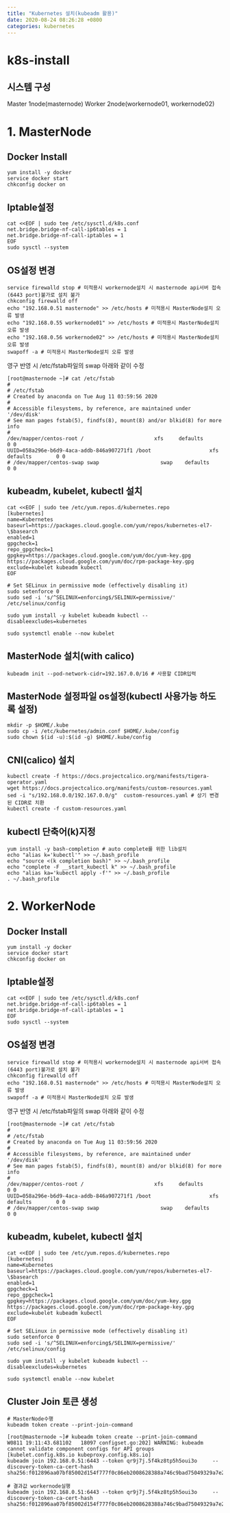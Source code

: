 ```yaml
---
title: "Kubernetes 설치(kubeadm 활용)"
date: 2020-08-24 08:26:28 +0800
categories: kubernetes
---
```


# k8s-install  
## 시스템 구성
Master 1node(masternode)
Worker 2node(workernode01, workernode02)
  
# 1. MasterNode  
## Docker Install  
    yum install -y docker  
    service docker start  
    chkconfig docker on   
  
## Iptable설정  
    cat <<EOF | sudo tee /etc/sysctl.d/k8s.conf  
    net.bridge.bridge-nf-call-ip6tables = 1  
    net.bridge.bridge-nf-call-iptables = 1  
    EOF  
    sudo sysctl --system  
  
## OS설정 변경  
    service firewalld stop # 미적용시 workernode설치 시 masternode api서버 접속(6443 port)불가로 설치 불가  
    chkconfig firewalld off 
    echo "192.168.0.51 masternode" >> /etc/hosts # 미적용시 MasterNode설치 오류 발생  
    echo "192.168.0.55 workernode01" >> /etc/hosts # 미적용시 MasterNode설치 오류 발생  
    echo "192.168.0.56 workernode02" >> /etc/hosts # 미적용시 MasterNode설치 오류 발생  
    swapoff -a # 미적용시 MasterNode설치 오류 발생  

영구 반영 시 /etc/fstab파일의 swap 아래와 같이 수정  

    [root@masternode ~]# cat /etc/fstab  
    #  
    # /etc/fstab  
    # Created by anaconda on Tue Aug 11 03:59:56 2020  
    #  
    # Accessible filesystems, by reference, are maintained under '/dev/disk'  
    # See man pages fstab(5), findfs(8), mount(8) and/or blkid(8) for more info  
    #  
    /dev/mapper/centos-root /                       xfs     defaults        0 0  
    UUID=058a296e-b6d9-4aca-addb-846a907271f1 /boot                   xfs     defaults        0 0  
    # /dev/mapper/centos-swap swap                    swap    defaults        0 0  
  
  
## kubeadm, kubelet, kubectl 설치  
    cat <<EOF | sudo tee /etc/yum.repos.d/kubernetes.repo  
    [kubernetes]  
    name=Kubernetes  
    baseurl=https://packages.cloud.google.com/yum/repos/kubernetes-el7-\$basearch  
    enabled=1  
    gpgcheck=1  
    repo_gpgcheck=1  
    gpgkey=https://packages.cloud.google.com/yum/doc/yum-key.gpg https://packages.cloud.google.com/yum/doc/rpm-package-key.gpg  
    exclude=kubelet kubeadm kubectl  
    EOF  
  
    # Set SELinux in permissive mode (effectively disabling it)  
    sudo setenforce 0  
    sudo sed -i 's/^SELINUX=enforcing$/SELINUX=permissive/' /etc/selinux/config  
      
    sudo yum install -y kubelet kubeadm kubectl --disableexcludes=kubernetes  
      
    sudo systemctl enable --now kubelet  
  
  
## MasterNode 설치(with calico)  
    kubeadm init --pod-network-cidr=192.167.0.0/16 # 사용할 CIDR입력  
  
## MasterNode 설정파일 os설정(kubectl 사용가능 하도록 설정)  
    mkdir -p $HOME/.kube  
    sudo cp -i /etc/kubernetes/admin.conf $HOME/.kube/config  
    sudo chown $(id -u):$(id -g) $HOME/.kube/config  
  
## CNI(calico) 설치  
    kubectl create -f https://docs.projectcalico.org/manifests/tigera-operator.yaml  
    wget https://docs.projectcalico.org/manifests/custom-resources.yaml   
    sed -i "s/192.168.0.0/192.167.0.0/g"  custom-resources.yaml # 상기 변경된 CIDR로 치환  
    kubectl create -f custom-resources.yaml  
  
## kubectl 단축어(k)지정  
    yum install -y bash-completion # auto complete를 위한 lib설치  
    echo "alias k='kubectl'" >> ~/.bash_profile  
    echo "source <(k completion bash)" >> ~/.bash_profile  
    echo "complete -F __start_kubectl k" >> ~/.bash_profile  
    echo "alias ka='kubectl apply -f'" >> ~/.bash_profile  
    . ~/.bash_profile  
  
  
# 2. WorkerNode  
  
## Docker Install  
    yum install -y docker  
    service docker start  
    chkconfig docker on   
  
## Iptable설정  
    cat <<EOF | sudo tee /etc/sysctl.d/k8s.conf  
    net.bridge.bridge-nf-call-ip6tables = 1  
    net.bridge.bridge-nf-call-iptables = 1  
    EOF  
    sudo sysctl --system  
  
## OS설정 변경  
    service firewalld stop # 미적용시 workernode설치 시 masternode api서버 접속(6443 port)불가로 설치 불가  
    chkconfig firewalld off     
    echo "192.168.0.51 masternode" >> /etc/hosts # 미적용시 MasterNode설치 오류 발생  
    swapoff -a # 미적용시 MasterNode설치 오류 발생  

영구 반영 시 /etc/fstab파일의 swap 아래와 같이 수정  

    [root@masternode ~]# cat /etc/fstab  
    #  
    # /etc/fstab  
    # Created by anaconda on Tue Aug 11 03:59:56 2020  
    #  
    # Accessible filesystems, by reference, are maintained under '/dev/disk'  
    # See man pages fstab(5), findfs(8), mount(8) and/or blkid(8) for more info  
    #  
    /dev/mapper/centos-root /                       xfs     defaults        0 0  
    UUID=058a296e-b6d9-4aca-addb-846a907271f1 /boot                   xfs     defaults        0 0  
    # /dev/mapper/centos-swap swap                    swap    defaults        0 0  


## kubeadm, kubelet, kubectl 설치  
    cat <<EOF | sudo tee /etc/yum.repos.d/kubernetes.repo  
    [kubernetes]  
    name=Kubernetes  
    baseurl=https://packages.cloud.google.com/yum/repos/kubernetes-el7-\$basearch  
    enabled=1  
    gpgcheck=1  
    repo_gpgcheck=1  
    gpgkey=https://packages.cloud.google.com/yum/doc/yum-key.gpg https://packages.cloud.google.com/yum/doc/rpm-package-key.gpg  
    exclude=kubelet kubeadm kubectl  
    EOF  
      
    # Set SELinux in permissive mode (effectively disabling it)  
    sudo setenforce 0  
    sudo sed -i 's/^SELINUX=enforcing$/SELINUX=permissive/' /etc/selinux/config  
      
    sudo yum install -y kubelet kubeadm kubectl --disableexcludes=kubernetes  
      
    sudo systemctl enable --now kubelet  
  
## Cluster Join 토큰 생성  
    # MasterNode수행  
    kubeadm token create --print-join-command  
      
    [root@masternode ~]# kubeadm token create --print-join-command  
    W0811 19:11:43.681102   18097 configset.go:202] WARNING: kubeadm cannot validate component configs for API groups [kubelet.config.k8s.io kubeproxy.config.k8s.io]  
    kubeadm join 192.168.0.51:6443 --token qr9j7j.5f4kz8tp5h5oui3o     --discovery-token-ca-cert-hash sha256:f012896aa07bf85002d154f777f0c86eb2008628388a746c9bad75049329a7e2  
      
    # 결과값 workernode실행  
    kubeadm join 192.168.0.51:6443 --token qr9j7j.5f4kz8tp5h5oui3o     --discovery-token-ca-cert-hash sha256:f012896aa07bf85002d154f777f0c86eb2008628388a746c9bad75049329a7e2  
  
  
  